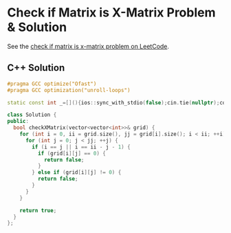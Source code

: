 # Check if Matrix is X-Matrix Problem & Solution

See the [check if matrix is x-matrix problem on LeetCode](https://leetcode.com/problems/check-if-matrix-is-x-matrix).

## C++ Solution

```cpp
#pragma GCC optimize("Ofast")
#pragma GCC optimization("unroll-loops")

static const int _=[](){ios::sync_with_stdio(false);cin.tie(nullptr);cout.tie(nullptr);return 0;}();

class Solution {
public:
  bool checkXMatrix(vector<vector<int>>& grid) {
    for (int i = 0, ii = grid.size(), jj = grid[i].size(); i < ii; ++i) {
      for (int j = 0; j < jj; ++j) {
        if (i == j || i == ii - j - 1) {
          if (grid[i][j] == 0) {
            return false;
          }
        } else if (grid[i][j] != 0) {
          return false;
        }
      }
    }

    return true;
  }
};
```
